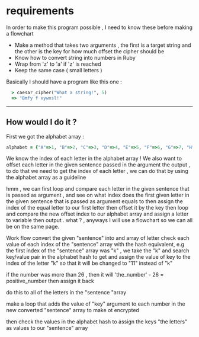 # requirements

In order to make this program possible , I need to know these before making a flowchart

- Make a method that takes two arguments , the first is a target string and the other is the key for how much offset the cipher should be
- Know how to convert string into numbers in Ruby
- Wrap from 'z' to 'a' if 'z' is reached
- Keep the same case ( small letters )

Basically I should have a program like this one :

```ruby
  > caesar_cipher("What a string!", 5)
  => "Bmfy f xywnsl!"
```

---

## How would I do it ?

First we got the alphabet array :

```ruby
alphabet = {"A"=>1, "B"=>2, "C"=>3, "D"=>4, "E"=>5, "F"=>6, "G"=>7, "H"=>8, "I"=>9, "J"=>10, "K"=>11, "L"=>12, "M"=>13, "N"=>14, "O"=>15, "P"=>16, "Q"=>17, "R"=>18, "S"=>19, "T"=>20, "U"=>21, "V"=>22, "W"=>23, "X"=>24, "Y"=>25, "Z"=>26}

```

We know the index of each letter in the alphabet array !
We also want to offset each letter in the given sentence passed in the argument the output , to do that we need to get the index of each letter , we can do that by using the alphabet array as a guideline

hmm , we can first loop and compare each letter in the given sentence that is passed as argument , and see on what index does the first given letter in the given sentence that is passed as argument equals to then assign the index of the equal letter to our first letter then offset it by the key then loop and compare the new offset index to our alphabet array and assign a letter to variable then output . what ? , anyways I will use a flowchart so we can all be on the same page.

Work flow
convert the given "sentence" into and array of letter
check each value of each index of the "sentence" array with the hash equivalent, e.g the first index of the "sentence" array was "k" , we take the "k" and search key/value pair in the alphabet hash to get and assign the value of key to the index of the letter "k" so that it will be changed to "11" instead of "k"

if the number was more than 26 , then it will 'the_number' - 26 = positive_number then assign it back 

do this to all of the letters in the "sentence "array 

make a loop that adds the value of "key" argument to each number in the new converted "sentence" array to make ot encrypted 

then check the values in the alphabet hash to assign the keys "the letters" as values to our "sentence" array 

